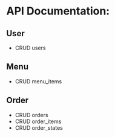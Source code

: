 # API Documentation:
## **User**
- CRUD users

## **Menu**
- CRUD menu_items

## **Order**
- CRUD orders
- CRUD order_items
- CRUD order_states